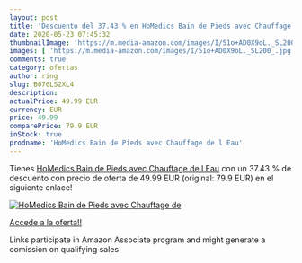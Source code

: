 ```yaml
---
layout: post
title: 'Descuento del 37.43 % en HoMedics Bain de Pieds avec Chauffage de'
date: 2020-05-23 07:45:32
thumbnailImage: 'https://m.media-amazon.com/images/I/51o+AD0X9oL._SL200_.jpg'
images: [ 'https://m.media-amazon.com/images/I/51o+AD0X9oL._SL200_.jpg' ]
comments: true
category: ofertas
author: ring
slug: B076LS2XL4
description:
actualPrice: 49.99 EUR
currency: EUR
price: 49.99
comparePrice: 79.9 EUR
inStock: true
prodname: 'HoMedics Bain de Pieds avec Chauffage de l Eau'
---
```


Tienes [HoMedics Bain de Pieds avec Chauffage de l Eau](https://www.amazon.fr/dp/B076LS2XL4/?tag=tolees0d-21) con un 37.43 % de descuento con precio de oferta de 49.99 EUR (original: 79.9 EUR) en el siguiente enlace!

[![HoMedics Bain de Pieds avec Chauffage de](https://m.media-amazon.com/images/I/51o+AD0X9oL._SL200_.jpg)](https://www.amazon.fr/dp/B076LS2XL4/?tag=tolees0d-21)

[Accede a la oferta!!](https://www.amazon.fr/dp/B076LS2XL4/?tag=tolees0d-21)

Links participate in Amazon Associate program and might generate a comission on qualifying sales


